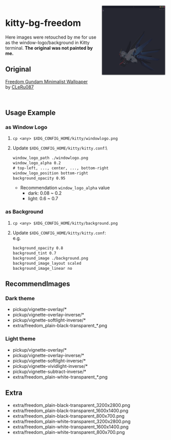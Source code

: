 <img align="right" src="./thumbnail.png" width="40%" />

# kitty-bg-freedom

Here images were retouched by me for use as the window-logo/background in Kitty terminal.
**The original was not painted by me.**

## Original

[Freedom Gundam Minimalist Wallpaper](https://www.deviantart.com/cleru087/art/Freedom-Gundam-Minimalist-Wallpaper-435212593)\
by [CLeRu087](https://www.deviantart.com/cleru087)

<!-- Cancell text wraparound by `<img align="right" ...>` -->
<br clear="all" />

## Usage Example

### as Window Logo

1. `cp <any> $XDG_CONFIG_HOME/kitty/windowlogo.png`
1. Update `$XDG_CONFIG_HOME/kitty/kitty.conf`:\

   ```kitty
   window_logo_path ./windowlogo.png
   window_logo_alpha 0.2
   # top-left, ..., center, ..., bottom-right
   window_logo_position bottom-right
   background_opacity 0.95
   ```

   - Recommendation `window_logo_alpha` value
     - dark: 0.08 \~ 0.2
     - light: 0.6 \~ 0.7

### as Background

1. `cp <any> $XDG_CONFIG_HOME/kitty/background.png`
1. Update `$XDG_CONFIG_HOME/kitty/kitty.conf`:\
   e.g.

   ```kitty
   background_opacity 0.8
   background_tint 0.7
   background_image ./background.png
   background_image_layout scaled
   background_image_linear no
   ```

## RecommendImages

### Dark theme

- pickup/vignette-overlay/*
- pickup/vignette-overlay-inverse/*
- pickup/vignette-softlight-inverse/*
- extra/freedom_plain-black-transparent_*.png

### Light theme

- pickup/vignette-overlay/*
- pickup/vignette-overlay-inverse/*
- pickup/vignette-softlight-inverse/*
- pickup/vignette-vividlight-inverse/*
- pickup/vignette-subtract-inverse/*
- extra/freedom_plain-white-transparent_*.png

## Extra

- extra/freedom_plain-black-transparent_3200x2800.png
- extra/freedom_plain-black-transparent_1600x1400.png
- extra/freedom_plain-black-transparent_800x700.png
- extra/freedom_plain-white-transparent_3200x2800.png
- extra/freedom_plain-white-transparent_1600x1400.png
- extra/freedom_plain-white-transparent_800x700.png
